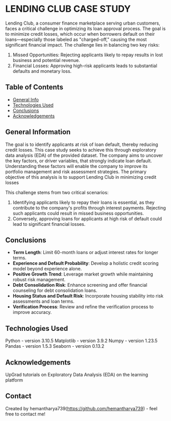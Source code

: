 # LENDING CLUB CASE STUDY

Lending Club, a consumer finance marketplace serving urban customers, faces a critical challenge in optimizing its loan approval process. The goal is to minimize credit losses, which occur when borrowers default on their loans—especially those labeled as "charged-off," causing the most significant financial impact.
The challenge lies in balancing two key risks:
1. Missed Opportunities: Rejecting applicants likely to repay results in lost business and potential revenue.
2. Financial Losses: Approving high-risk applicants leads to substantial defaults and monetary loss.

## Table of Contents
* [General Info](#general-information)
* [Technologies Used](#technologies-used)
* [Conclusions](#conclusions)
* [Acknowledgements](#acknowledgements)

## General Information
The goal is to identify applicants at risk of loan default, thereby reducing credit losses. This case study seeks to achieve this through exploratory data analysis (EDA) of the provided dataset.
The company aims to uncover the key factors, or driver variables, that strongly indicate loan default. Understanding these factors will enable the company to improve its portfolio management and risk assessment strategies.
The primary objective of this analysis is to support Lending Club in minimizing credit losses

This challenge stems from two critical scenarios:
1. Identifying applicants likely to repay their loans is essential, as they contribute to the company's profits through interest payments. Rejecting such applicants could result in missed business opportunities.
2. Conversely, approving loans for applicants at high risk of default could lead to significant financial losses.

## Conclusions
* **Term Length**: Limit 60-month loans or adjust interest rates for longer terms.
* **Experience and Default Probability**: Develop a holistic credit scoring model beyond experience alone.
* **Positive Growth Trend**: Leverage market growth while maintaining robust risk management.
* **Debt Consolidation Risk**: Enhance screening and offer financial counseling for debt consolidation loans.
* **Housing Status and Default Risk**: Incorporate housing stability into risk assessments and loan terms.
* **Verification Process**: Review and refine the verification process to improve accuracy.

## Technologies Used
Python - version 3.10.5
Matplotlib - version 3.9.2
Numpy - version 1.23.5
Pandas - version 1.5.3
Seaborn - version 0.13.2

## Acknowledgements
UpGrad tutorials on Exploratory Data Analysis (EDA) on the learning platform

## Contact
Created by hemantharya739(https://github.com/hemantharya739) - feel free to contact me!
